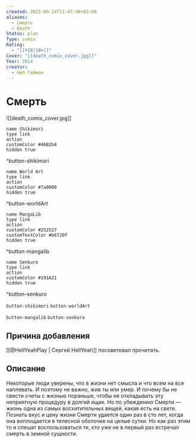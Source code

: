 ```yaml
---
created: 2025-09-24T11:47:48+03:00
aliases:
  - Смерть
  - Death
Status: plan
Type: comix
Rating:
  - "[[®️18|18+]]"
Cover: "[[death_comix_cover.jpg]]"
Year: 2014
creator:
  - Нил Гейман
---
```


# Смерть

![[death_comix_cover.jpg]]


```button
name Shikimori
type link
action 
customColor #4682b4
hidden true
```
^button-shikimori

```button
name World Art
type link
action 
customColor #7a0000
hidden true
```
^button-worldArt

```button
name MangaLib
type link
action 
customColor #252527
customTextColor #b6720f
hidden true
```
^button-mangalib

```button
name Senkuro
type link
action 
customColor #191A21
hidden true
```
^button-senkuro



`button-shikimori` `button-worldArt`

`button-mangalib` `button-senkuro`

## Причина добавления

[[@HellYeahPlay | Сергей HellYeah]] посоветовал прочитать.


## Описание

Некоторые люди уверены, что в жизни нет смысла и что всем на все наплевать. И поэтому не важно, жив ты или умер. И почему бы не свести счеты с жизнью пораньше, чтобы не откладывать эту неприятную процедуру в долгий ящик. Но по убеждению Смерти — жизнь одна из самых восхитительных вещей, какая есть на свете. Познать вкус и цену жизни Смерти удается один раз в сто лет, когда она воплощается в телесной оболочке на целые сутки. Но как раз этим то и спешат воспользоваться те, кто уже не в первый раз встречал смерть в земной сущности.
